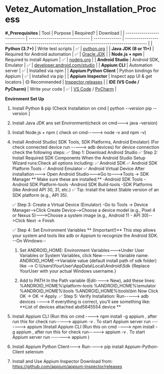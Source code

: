 # Vetez_Automation_Installation_Process

**#_Prerequisites**
| Tool                        | Purpose                         | Required?      | Download                                                                                  |
| --------------------------- | ------------------------------- | -------------- | ----------------------------------------------------------------------------------------- |
| **Python (3.7+)**           | Write test scripts              | ✅              | [python.org](https://www.python.org/downloads/)                                           |
| **Java JDK (8 or 11+)**     | Required for Android automation | ✅              | [Oracle JDK](https://www.oracle.com/java/technologies/javase-downloads.html)              |
| **Node.js + npm**           | Required to install Appium      | ✅              | [nodejs.org](https://nodejs.org)                                                          |
| **Android Studio**          | Android SDK, Emulator           | ✅              | [developer.android.com/studio](https://developer.android.com/studio)                      |
| **Appium CLI**              | Automation server               | ✅              | Installed via npm                                                                         |
| **Appium Python Client**    | Python bindings for Appium      | ✅              | Installed via pip                                                                         |
| **Appium Inspector**        | Inspect app UI & get locators   | 🟡 Recommended | [Inspector releases](https://github.com/appium/appium-inspector/releases)                 |
| **IDE (VS Code / PyCharm)** | Write your code                 | ✅              | [VS Code](https://code.visualstudio.com/) / [PyCharm](https://www.jetbrains.com/pycharm/) |

**Envirnment Set Up**
1. Install Python & pip (Check Installation on cmd
    [ python --version
      pip --version     ]

2. Install Java JDK ans set Environment(check on cmd---> java -version)
3. Install Node.js + npm ( check on cmd-----> node -v  and
npm -v)
4. Install Android Studio( SDK Tools, SDK Platforms, Android Emolator)  (For check connected device run -----> adb devices) for device connection check the following steps:
    ✅ Step 1: Download Android Studio
    ✅ Step 2: Install Required SDK Components When the Android Studio Setup Wizard runs:Check all options including:
          ✅ Android SDK
          ✅ Android SDK Platform Tools
          ✅ Android Emulator
          ✅ Android Virtual Device
       After installation---> Open Android Studio--->Go to--->Tools → SDK Manager
        **  Make sure these are installed:**
            -Android SDK Tools
            -Android SDK Platform-tools
            -Android SDK Build-tools
            -SDK Platforms (like Android API 30, 31, etc.)
   ✅ Tip: Install the latest Stable version of an SDK platform (e.g., API 35).

   ✅ Step 3: Create a Virtual Device (Emulator)
         -Go to Tools → Device Manager-->Click Create Device-->Choose a device model (e.g., Pixel 4 or Nexus 5)--->Choose a system image (e.g., Android 11 - API 30)-->Click Next → Finish

   ✅ Step 4: Set Environment Variables ** (Important!)** This step allows your system and tools like adb or Appium to recognize the Android SDK.
   --On Windows--
     1. Set ANDROID_HOME: Environment Variables--->Under User Variables or System Variables, click New-----> Variable name: ANDROID_HOME-->Variable value (default install path of sdk folder) like --> C:\Users\YourUser\AppData\Local\Android\Sdk  {Replace YourUser with 
      your actual Windows username.}

     2. Add to PATH
       In the Path variable (Edit----> New), add these lines:
                 %ANDROID_HOME%\platform-tools
                 %ANDROID_HOME%\emulator
                 %ANDROID_HOME%\tools
                 %ANDROID_HOME%\tools\bin
         Now Click OK → OK → Apply.
     ✅ Step 5: Verify Installation: Run-----> adb devices  ----> If everything is correct, you’ll see something like:
           **List of devices attached
              abd5645554   device **
5. Install Appium CLI  (Run this on cmd ----> npm install -g appium  , after run this for check  run----->  appium -v . To start Appium server run -------> appium )Install Appium CLI  (Run this on cmd ----> npm install -g appium  , after run this for check  run----->  appium -v . To start Appium server run -------> appium )
6. Install Appium Python Client---> Run----> pip install Appium-Python-Client selenium
7.  Install and Use Appium Inspector Download from: https://github.com/appium/appium-inspector/releases

 





   

